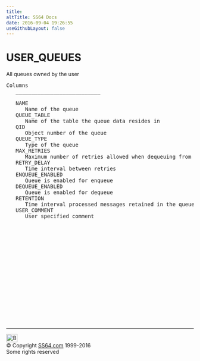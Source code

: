 ```yaml
---
title:
altTitle: SS64 Docs
date: 2016-09-04 19:26:55
useGithubLayout: false
---
```

<!-- #BeginLibraryItem "/Library/head_orad.lbi" --><!-- #EndLibraryItem --><h1>USER_QUEUES </h1><p> All queues owned by the user </p> 
 
<pre>Columns
   ___________________________
 
   NAME
      Name of the queue
   QUEUE_TABLE
      Name of the table the queue data resides in
   QID
      Object number of the queue
   QUEUE_TYPE
      Type of the queue
   MAX_RETRIES
      Maximum number of retries allowed when dequeuing from the queue
   RETRY_DELAY
      Time interval between retries
   ENQUEUE_ENABLED
      Queue is enabled for enqueue
   DEQUEUE_ENABLED
      Queue is enabled for dequeue
   RETENTION
      Time interval processed messages retained in the queue
   USER_COMMENT
      User specified comment

</pre><!-- #BeginLibraryItem "/Library/foot_orad.lbi" --><p>
<!-- oracle-footer -->
<ins class="adsbygoogle" style="display:inline-block;width:300px;height:250px" data-ad-client="ca-pub-6140977852749469" data-ad-slot="4275490898"></ins>
<script>
(adsbygoogle = window.adsbygoogle || []).push({});
</script></p>
<hr>
<div id="bl" class="footer"><a href="USER_QUEUES.html#"><img src="../images/top.png" width="30" height="22" alt="Back to the Top"></a></div>
<div id="br" class="footer, tagline">© Copyright <a href="../index.html">SS64.com</a> 1999-2016<br>
Some rights reserved</div>
<!-- #EndLibraryItem -->

